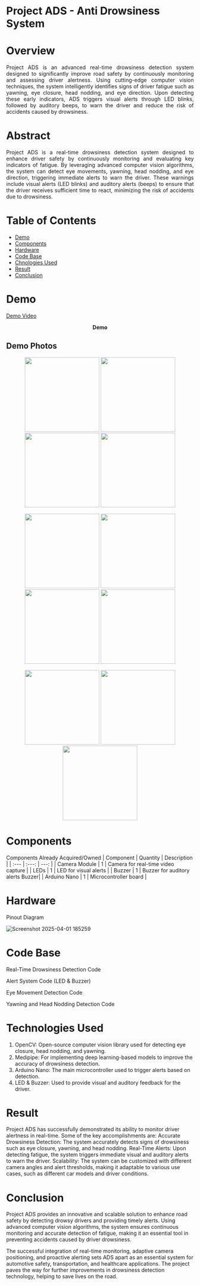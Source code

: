 # Project ADS - Anti Drowsiness System
# Overview
<p align="justify">
Project ADS is an advanced real-time drowsiness detection system designed to significantly improve road safety by continuously monitoring and assessing driver alertness. Using cutting-edge computer vision techniques, the system intelligently identifies signs of driver fatigue such as yawning, eye closure, head nodding, and eye direction. Upon detecting these early indicators, ADS triggers visual alerts through LED blinks, followed by auditory beeps, to warn the driver and reduce the risk of accidents caused by drowsiness.

# Abstract
<p align="justify">
Project ADS is a real-time drowsiness detection system designed to enhance driver safety by continuously monitoring and evaluating key indicators of fatigue. By leveraging advanced computer vision algorithms, the system can detect eye movements, yawning, head nodding, and eye direction, triggering immediate alerts to warn the driver. These warnings include visual alerts (LED blinks) and auditory alerts (beeps) to ensure that the driver receives sufficient time to react, minimizing the risk of accidents due to drowsiness.

# Table of Contents
- [Demo](#Demo)
- [Components](#Comopnets)
- [Hardware](#Hardware)
- [Code Base](#Code-Base)
- [Chnologies Used](#Chnologies-Used)
- [Result](#Result)
- [Conclusion](#Conclusion)


# Demo
[Demo Video](https://github.com/user-attachments/assets/3f30bb0d-1ed4-42ee-8f16-855bc9e00457)
<p align="center"><b>Demo</b></p>

## Demo Photos

<p align="center">
  <img src="https://github.com/user-attachments/assets/dcd683c8-551a-456a-95a5-ea1468ffaa7a" width="200" />
  <img src="https://github.com/user-attachments/assets/3d962934-9445-4580-9528-d630faa814aa" width="200" />
  <img src="https://github.com/user-attachments/assets/712d042c-a9e0-4adb-a814-e86aa1783bbb" width="200" />
  <img src="https://github.com/user-attachments/assets/14d878f5-86d0-45e8-ac45-02922b08ac30" width="200" />
</p>

<p align="center">
  <img src="https://github.com/user-attachments/assets/fd053aca-a03b-446f-8169-64ddc56432c3" width="200" />
  <img src="https://github.com/user-attachments/assets/c29f85ad-f4b9-45b6-bb2e-1227e965481b" width="200" />
  <img src="https://github.com/user-attachments/assets/c414e185-de8b-4164-b3d0-05d26ead6232" width="200" />
  <img src="https://github.com/user-attachments/assets/40809221-329c-4bf2-a58a-01133809ebba" width="200" />
</p>

<p align="center">
  <img src="https://github.com/user-attachments/assets/6affda22-bec6-447d-acd9-9b3463d2a5d6" width="200" />
  <img src="https://github.com/user-attachments/assets/dc354033-cdf4-4d57-abe6-e90db0391253" width="200" />
  <img src="https://github.com/user-attachments/assets/e8254575-d456-4136-988d-e120a5db1eb4" width="200" />
</p>


# Components
Components Already Acquired/Owned
| Component | Quantity | Description |
| :---         |     :---:      |          ---: |
| Camera Module	| 1 | 	Camera for real-time video capture | 
| LEDs |	1	| LED for visual alerts | 
| Buzzer	| 1 |	Buzzer for auditory alerts	Buzzer| 
| Arduino Nano	| 1	| Microcontroller board | 

# Hardware
Pinout Diagram

![Screenshot 2025-04-01 185259](https://github.com/user-attachments/assets/c8bc3b6b-5d63-41b7-b55b-5c73479ed511)



# Code Base
Real-Time Drowsiness Detection Code

Alert System Code (LED & Buzzer)

Eye Movement Detection Code

Yawning and Head Nodding Detection Code

# Technologies Used
1. OpenCV: Open-source computer vision library used for detecting eye closure, head nodding, and yawning.
2. Medipipe: For implementing deep learning-based models to improve the accuracy of drowsiness detection.
3. Arduino Nano: The main microcontroller used to trigger alerts based on detection.
4. LED & Buzzer: Used to provide visual and auditory feedback for the driver.


# Result
Project ADS has successfully demonstrated its ability to monitor driver alertness in real-time. Some of the key accomplishments are:
Accurate Drowsiness Detection: The system accurately detects signs of drowsiness such as eye closure, yawning, and head nodding.
Real-Time Alerts: Upon detecting fatigue, the system triggers immediate visual and auditory alerts to warn the driver.
Scalability: The system can be customized with different camera angles and alert thresholds, making it adaptable to various use cases, such as different car models and driver conditions.

# Conclusion
Project ADS provides an innovative and scalable solution to enhance road safety by detecting drowsy drivers and providing timely alerts. Using advanced computer vision algorithms, the system ensures continuous monitoring and accurate detection of fatigue, making it an essential tool in preventing accidents caused by driver drowsiness.

The successful integration of real-time monitoring, adaptive camera positioning, and proactive alerting sets ADS apart as an essential system for automotive safety, transportation, and healthcare applications. The project paves the way for further improvements in drowsiness detection technology, helping to save lives on the road.

